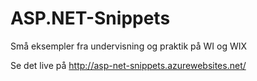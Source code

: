 ASP.NET-Snippets
================

Små eksempler fra undervisning og praktik på WI og WIX

Se det live på http://asp-net-snippets.azurewebsites.net/
